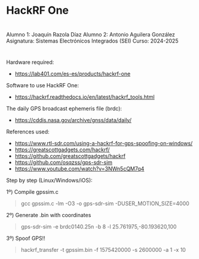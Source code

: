 # HackRF One

#
Alumno 1: Joaquín Razola Díaz
Alumno 2: Antonio Aguilera González 
Asignatura: Sistemas Electrónicos Integrados (SEI) 
Curso: 2024-2025
#


Hardware required:

- https://lab401.com/es-es/products/hackrf-one


Software to use HackRF One:

- https://hackrf.readthedocs.io/en/latest/hackrf_tools.html


The daily GPS broadcast ephemeris file (brdc):

- https://cddis.nasa.gov/archive/gnss/data/daily/


References used:

- https://www.rtl-sdr.com/using-a-hackrf-for-gps-spoofing-on-windows/
- https://greatscottgadgets.com/hackrf/
- https://github.com/greatscottgadgets/hackrf
- https://github.com/osqzss/gps-sdr-sim
- https://www.youtube.com/watch?v=3NWn5cQM7q4

Step by step (Linux/Windows/iOS):

1º) Compile gpssim.c

> gcc gpssim.c -lm -O3 -o gps-sdr-sim -DUSER_MOTION_SIZE=4000

2º) Generate .bin with coordinates

> gps-sdr-sim -e brdc0140.25n -b 8 -l 25.761975,-80.193620,100

3º) Spoof GPS!!

> hackrf_transfer -t gpssim.bin -f 1575420000 -s 2600000 -a 1 -x 10

